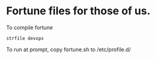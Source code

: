 # Fortune files for those of us.

To compile fortune
```
strfile devops
```

To run at prompt, copy fortune.sh to /etc/profile.d/
